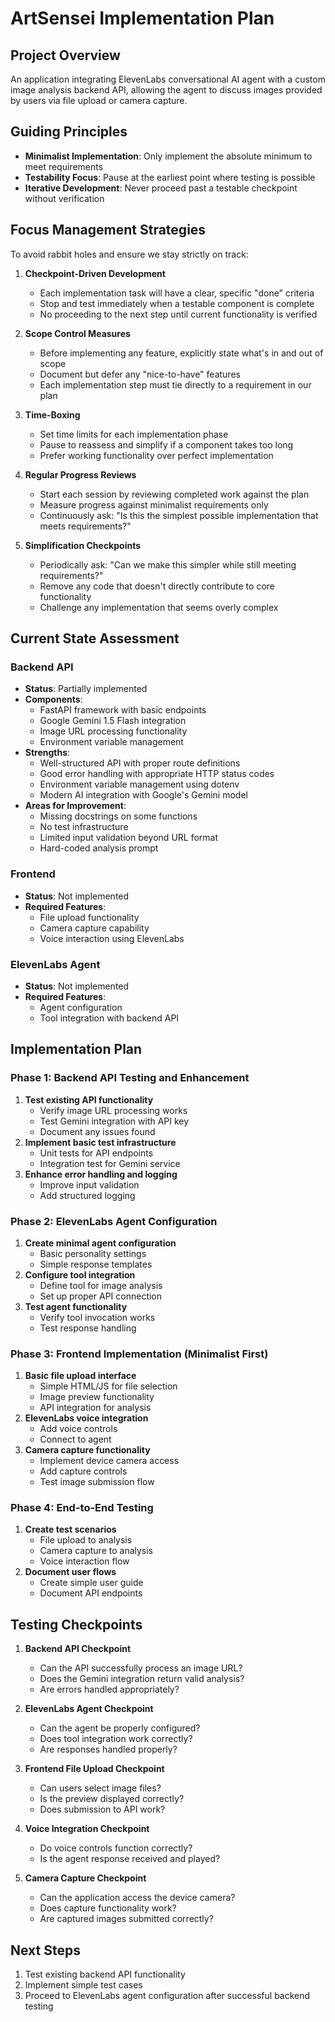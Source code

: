# ArtSensei Implementation Plan

## Project Overview
An application integrating ElevenLabs conversational AI agent with a custom image analysis backend API, allowing the agent to discuss images provided by users via file upload or camera capture.

## Guiding Principles
- **Minimalist Implementation**: Only implement the absolute minimum to meet requirements
- **Testability Focus**: Pause at the earliest point where testing is possible
- **Iterative Development**: Never proceed past a testable checkpoint without verification

## Focus Management Strategies

To avoid rabbit holes and ensure we stay strictly on track:

1. **Checkpoint-Driven Development**
   - Each implementation task will have a clear, specific "done" criteria
   - Stop and test immediately when a testable component is complete
   - No proceeding to the next step until current functionality is verified

2. **Scope Control Measures**
   - Before implementing any feature, explicitly state what's in and out of scope
   - Document but defer any "nice-to-have" features
   - Each implementation step must tie directly to a requirement in our plan

3. **Time-Boxing**
   - Set time limits for each implementation phase
   - Pause to reassess and simplify if a component takes too long
   - Prefer working functionality over perfect implementation

4. **Regular Progress Reviews**
   - Start each session by reviewing completed work against the plan
   - Measure progress against minimalist requirements only
   - Continuously ask: "Is this the simplest possible implementation that meets requirements?"

5. **Simplification Checkpoints**
   - Periodically ask: "Can we make this simpler while still meeting requirements?"
   - Remove any code that doesn't directly contribute to core functionality
   - Challenge any implementation that seems overly complex

## Current State Assessment

### Backend API
- **Status**: Partially implemented
- **Components**:
  - FastAPI framework with basic endpoints
  - Google Gemini 1.5 Flash integration
  - Image URL processing functionality
  - Environment variable management
- **Strengths**:
  - Well-structured API with proper route definitions
  - Good error handling with appropriate HTTP status codes
  - Environment variable management using dotenv
  - Modern AI integration with Google's Gemini model
- **Areas for Improvement**:
  - Missing docstrings on some functions
  - No test infrastructure
  - Limited input validation beyond URL format
  - Hard-coded analysis prompt

### Frontend
- **Status**: Not implemented
- **Required Features**:
  - File upload functionality
  - Camera capture capability
  - Voice interaction using ElevenLabs
  
### ElevenLabs Agent
- **Status**: Not implemented
- **Required Features**:
  - Agent configuration
  - Tool integration with backend API

## Implementation Plan

### Phase 1: Backend API Testing and Enhancement
1. **Test existing API functionality**
   - Verify image URL processing works
   - Test Gemini integration with API key
   - Document any issues found
2. **Implement basic test infrastructure**
   - Unit tests for API endpoints
   - Integration test for Gemini service
3. **Enhance error handling and logging**
   - Improve input validation
   - Add structured logging

### Phase 2: ElevenLabs Agent Configuration
1. **Create minimal agent configuration**
   - Basic personality settings
   - Simple response templates
2. **Configure tool integration**
   - Define tool for image analysis
   - Set up proper API connection
3. **Test agent functionality**
   - Verify tool invocation works
   - Test response handling

### Phase 3: Frontend Implementation (Minimalist First)
1. **Basic file upload interface**
   - Simple HTML/JS for file selection
   - Image preview functionality
   - API integration for analysis
2. **ElevenLabs voice integration**
   - Add voice controls
   - Connect to agent
3. **Camera capture functionality**
   - Implement device camera access
   - Add capture controls
   - Test image submission flow

### Phase 4: End-to-End Testing
1. **Create test scenarios**
   - File upload to analysis
   - Camera capture to analysis
   - Voice interaction flow
2. **Document user flows**
   - Create simple user guide
   - Document API endpoints

## Testing Checkpoints

1. **Backend API Checkpoint**
   - Can the API successfully process an image URL?
   - Does the Gemini integration return valid analysis?
   - Are errors handled appropriately?

2. **ElevenLabs Agent Checkpoint**
   - Can the agent be properly configured?
   - Does tool integration work correctly?
   - Are responses handled properly?

3. **Frontend File Upload Checkpoint**
   - Can users select image files?
   - Is the preview displayed correctly?
   - Does submission to API work?

4. **Voice Integration Checkpoint**
   - Do voice controls function correctly?
   - Is the agent response received and played?

5. **Camera Capture Checkpoint**
   - Can the application access the device camera?
   - Does capture functionality work?
   - Are captured images submitted correctly?

## Next Steps

1. Test existing backend API functionality
2. Implement simple test cases
3. Proceed to ElevenLabs agent configuration after successful backend testing
